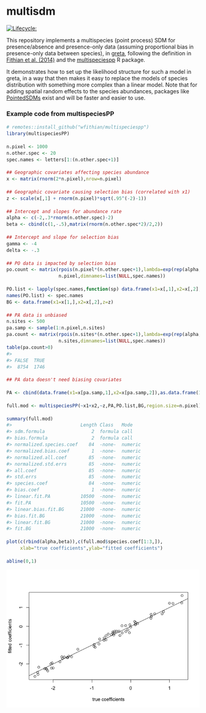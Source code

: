 
<!-- README.md is generated from README.Rmd. Please edit that file -->

# multisdm

[![Lifecycle:](https://img.shields.io/badge/lifecycle-experimental-orange.svg)](https://lifecycle.r-lib.org/articles/stages.html#experimental)
<!-- badges: start --> <!-- badges: end -->

This repository implements a multispecies (point process) SDM for
presence/absence and presence-only data (assuming proportional bias in
presence-only data between species), in
[greta](https://greta-stats.org), following the definition in [Fithian
et al. (2014)](https://doi.org/10.1111/2041-210X.12242) and the
[multispeciespp](https://github.com/wfithian/multispeciesPP) R package.

It demonstrates how to set up the likelihood structure for such a model
in greta, in a way that then makes it easy to replace the models of
species distribution with something more complex than a linear model.
Note that for adding spatial random effects to the species abundances,
packages like
[PointedSDMs](https://cran.r-project.org/package=PointedSDMs) exist and
will be faster and easier to use.

### Example code from multispeciesPP

``` r
# remotes::install_github("wfithian/multispeciespp")
library(multispeciesPP)

n.pixel <- 1000
n.other.spec <- 20
spec.names <- letters[1:(n.other.spec+1)]

## Geographic covariates affecting species abundance
x <- matrix(rnorm(2*n.pixel),nrow=n.pixel)

## Geographic covariate causing selection bias (correlated with x1)
z <- scale(x[,1] + rnorm(n.pixel)*sqrt(.95^(-2)-1))

## Intercept and slopes for abundance rate
alpha <- c(-2,.3*rnorm(n.other.spec)-2)
beta <- cbind(c(1,-.5),matrix(rnorm(n.other.spec*2)/2,2))

## Intercept and slope for selection bias
gamma <- -4
delta <- -.3

## PO data is impacted by selection bias
po.count <- matrix(rpois(n.pixel*(n.other.spec+1),lambda=exp(rep(alpha,each=n.pixel) + x %*% beta + gamma + c(z) * delta)),
                   n.pixel,dimnames=list(NULL,spec.names))

PO.list <- lapply(spec.names,function(sp) data.frame(x1=x[,1],x2=x[,2],z=z)[rep(1:n.pixel,po.count[,sp]),])
names(PO.list) <- spec.names
BG <- data.frame(x1=x[1,],x2=x[,2],z=z)

## PA data is unbiased
n.sites <- 500
pa.samp <- sample(1:n.pixel,n.sites)
pa.count <- matrix(rpois(n.sites*(n.other.spec+1),lambda=exp(rep(alpha,each=n.sites) + x[pa.samp,] %*% beta)),
                   n.sites,dimnames=list(NULL,spec.names))
table(pa.count>0)
#> 
#> FALSE  TRUE 
#>  8754  1746

## PA data doesn't need biasing covariates

PA <- cbind(data.frame(x1=x[pa.samp,1],x2=x[pa.samp,2]),as.data.frame(1*(pa.count>0)))

full.mod <- multispeciesPP(~x1+x2,~z,PA,PO.list,BG,region.size=n.pixel)

summary(full.mod)
#>                         Length Class   Mode   
#> sdm.formula                 2  formula call   
#> bias.formula                2  formula call   
#> normalized.species.coef    84  -none-  numeric
#> normalized.bias.coef        1  -none-  numeric
#> normalized.all.coef        85  -none-  numeric
#> normalized.std.errs        85  -none-  numeric
#> all.coef                   85  -none-  numeric
#> std.errs                   85  -none-  numeric
#> species.coef               84  -none-  numeric
#> bias.coef                   1  -none-  numeric
#> linear.fit.PA           10500  -none-  numeric
#> fit.PA                  10500  -none-  numeric
#> linear.bias.fit.BG      21000  -none-  numeric
#> bias.fit.BG             21000  -none-  numeric
#> linear.fit.BG           21000  -none-  numeric
#> fit.BG                  21000  -none-  numeric

plot(c(rbind(alpha,beta)),c(full.mod$species.coef[1:3,]),
     xlab="true coefficients",ylab="fitted coefficients")

abline(0,1)
```

![](README_files/figure-gfm/demo-1.png)<!-- -->
